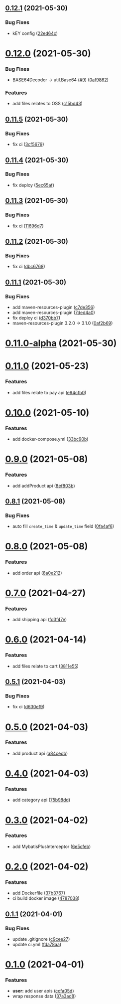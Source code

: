 ## [0.12.1](https://github.com/kongmoumou/jiucai-service/compare/v0.12.0...v0.12.1) (2021-05-30)


### Bug Fixes

* kEY config ([22ed64c](https://github.com/kongmoumou/jiucai-service/commit/22ed64ca34f937e645c0c943586d11bab1960910))



# [0.12.0](https://github.com/kongmoumou/jiucai-service/compare/v0.11.5...v0.12.0) (2021-05-30)


### Bug Fixes

* BASE64Decoder -> util.Base64 ([#9](https://github.com/kongmoumou/jiucai-service/issues/9)) ([0af9862](https://github.com/kongmoumou/jiucai-service/commit/0af986242b8fe29b4ad35745d9ee011e51326070))


### Features

* add files relates to OSS ([c15bd43](https://github.com/kongmoumou/jiucai-service/commit/c15bd4326af8701db1e982b8e236178b2ee5242c))



## [0.11.5](https://github.com/kongmoumou/jiucai-service/compare/v0.11.4...v0.11.5) (2021-05-30)


### Bug Fixes

* fix ci ([3cf5679](https://github.com/kongmoumou/jiucai-service/commit/3cf5679fcacaa8797e01b92331c10374d112c71b))



## [0.11.4](https://github.com/kongmoumou/jiucai-service/compare/v0.11.3...v0.11.4) (2021-05-30)


### Bug Fixes

* fix deploy ([5ec65af](https://github.com/kongmoumou/jiucai-service/commit/5ec65af4317a2ff3349024483d10cdd7cb0b444e))



## [0.11.3](https://github.com/kongmoumou/jiucai-service/compare/v0.11.2...v0.11.3) (2021-05-30)


### Bug Fixes

* fix ci ([11696d7](https://github.com/kongmoumou/jiucai-service/commit/11696d7faada2cc9223db8ae4ceaaf60cfa7406a))



## [0.11.2](https://github.com/kongmoumou/jiucai-service/compare/v0.11.1...v0.11.2) (2021-05-30)


### Bug Fixes

* fix ci ([dbc6768](https://github.com/kongmoumou/jiucai-service/commit/dbc676820a52d0d86737248f76ce4a778281e56a))



## [0.11.1](https://github.com/kongmoumou/jiucai-service/compare/v0.11.0-alpha...v0.11.1) (2021-05-30)


### Bug Fixes

* add maven-resources-plugin ([c7de356](https://github.com/kongmoumou/jiucai-service/commit/c7de356b126e2ea270223e18f8400dc47cb1a90c))
* add maven-resources-plugin ([7ded4a0](https://github.com/kongmoumou/jiucai-service/commit/7ded4a0fdd349aff13f5049b2c66822830f52eff))
* fix deploy ci ([d370bb7](https://github.com/kongmoumou/jiucai-service/commit/d370bb7e4548c32b21b2981043fc6a086ee11077))
* maven-resources-plugin 3.2.0 -> 3.1.0 ([0af2b69](https://github.com/kongmoumou/jiucai-service/commit/0af2b69ff0ddf41a4a276009d49dba34ee9ed6d9))



# [0.11.0-alpha](https://github.com/kongmoumou/jiucai-service/compare/v0.11.0...v0.11.0-alpha) (2021-05-30)



# [0.11.0](https://github.com/kongmoumou/jiucai-service/compare/v0.10.0...v0.11.0) (2021-05-23)


### Features

* add files relate to pay api ([e94cfb0](https://github.com/kongmoumou/jiucai-service/commit/e94cfb0d22fb019a25f34bfd3a2384d13c442638))



# [0.10.0](https://github.com/kongmoumou/jiucai-service/compare/v0.9.0...v0.10.0) (2021-05-10)


### Features

* add docker-compose.yml ([33bc90b](https://github.com/kongmoumou/jiucai-service/commit/33bc90b673dc99e2e47a7715554c2fb0f7f7a73d))



# [0.9.0](https://github.com/kongmoumou/jiucai-service/compare/v0.8.1...v0.9.0) (2021-05-08)


### Features

* add addProduct api ([8ef803b](https://github.com/kongmoumou/jiucai-service/commit/8ef803bf41ff23d1d7c167ad1d66a554029978af))



## [0.8.1](https://github.com/kongmoumou/jiucai-service/compare/v0.8.0...v0.8.1) (2021-05-08)


### Bug Fixes

* auto fill `create_time` & `update_time` field ([0fa4af6](https://github.com/kongmoumou/jiucai-service/commit/0fa4af693bde50431cd431542e401c37af8c09bf))



# [0.8.0](https://github.com/kongmoumou/jiucai-service/compare/v0.7.0...v0.8.0) (2021-05-08)


### Features

* add order api ([8a0e212](https://github.com/kongmoumou/jiucai-service/commit/8a0e21297e8b484a6b6cc13a69d7f54078088a7b))



# [0.7.0](https://github.com/kongmoumou/jiucai-service/compare/v0.6.0...v0.7.0) (2021-04-27)


### Features

* add shipping api ([fd3f47e](https://github.com/kongmoumou/jiucai-service/commit/fd3f47ef7c65289415512e1af13d0c591e5aafb1))



# [0.6.0](https://github.com/kongmoumou/jiucai-service/compare/v0.5.1...v0.6.0) (2021-04-14)


### Features

* add files relate to cart ([3811e55](https://github.com/kongmoumou/jiucai-service/commit/3811e55626902b28f2bab77941830784ec5753c4))



## [0.5.1](https://github.com/kongmoumou/jiucai-service/compare/v0.5.0...v0.5.1) (2021-04-03)


### Bug Fixes

* fix ci ([d630ef9](https://github.com/kongmoumou/jiucai-service/commit/d630ef90f1c6482ad0f60fe6cf292f08cbb48130))



# [0.5.0](https://github.com/kongmoumou/jiucai-service/compare/v0.4.0...v0.5.0) (2021-04-03)


### Features

* add product api ([a84cedb](https://github.com/kongmoumou/jiucai-service/commit/a84cedb7499a3cd714ea83f53405e6b7cb7026c6))



# [0.4.0](https://github.com/kongmoumou/jiucai-service/compare/v0.3.0...v0.4.0) (2021-04-03)


### Features

* add category api ([75b98dd](https://github.com/kongmoumou/jiucai-service/commit/75b98dd4d4ac64d5de6cccdf1d1b6f68c0002288))



# [0.3.0](https://github.com/kongmoumou/jiucai-service/compare/v0.2.0...v0.3.0) (2021-04-02)


### Features

* add MybatisPlusInterceptor ([6e5cfeb](https://github.com/kongmoumou/jiucai-service/commit/6e5cfeb2006f52e8824f076c565f5a97b73bf8f3))



# [0.2.0](https://github.com/kongmoumou/jiucai-service/compare/v0.1.1...v0.2.0) (2021-04-02)


### Features

* add Dockerfile ([37b3767](https://github.com/kongmoumou/jiucai-service/commit/37b37671d77b2ad0bb3179321f11351d1d1588f3))
* ci build docker image ([4787038](https://github.com/kongmoumou/jiucai-service/commit/47870382139a6319d688f53d09c175ce108dbaa5))



## [0.1.1](https://github.com/kongmoumou/jiucai-service/compare/v0.1.0...v0.1.1) (2021-04-01)


### Bug Fixes

* update .gitignore ([c9cee27](https://github.com/kongmoumou/jiucai-service/commit/c9cee274a7ba3a1c9c3535af8c60e149092e3cb0))
* update ci.yml ([fda78aa](https://github.com/kongmoumou/jiucai-service/commit/fda78aa140c7bcaf2ba73dfa16008cdafb1601fb))



# [0.1.0](https://github.com/kongmoumou/jiucai-service/compare/37a3ad834f6486b08aa8586bb0fa0173d6ea54a9...v0.1.0) (2021-04-01)


### Features

* **user:** add user apis ([ccfa05d](https://github.com/kongmoumou/jiucai-service/commit/ccfa05d9435d5189057c054f2f3e9428da3e2673))
* wrap response data ([37a3ad8](https://github.com/kongmoumou/jiucai-service/commit/37a3ad834f6486b08aa8586bb0fa0173d6ea54a9))



